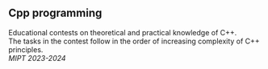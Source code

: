 ## Cpp programming
Educational contests on theoretical and practical knowledge of C++.\
The tasks in the contest follow in the order of increasing complexity of C++ principles.\
_MIPT_ _2023-2024_